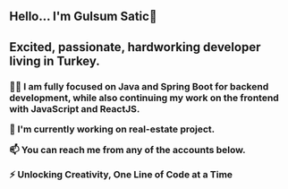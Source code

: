 <!DOCTYPE html>
<html>
<head>
<h2>Hello... I'm Gulsum Satic👋 </h2>
  <h2>Excited, passionate, hardworking developer living in Turkey. </h2>

</head>
<body>


<h3> 
     
👨‍💻 I am fully focused on Java and Spring Boot for backend development,
     while also continuing my work on the frontend with JavaScript and ReactJS.
     
🔭  I'm currently working on real-estate project.

📫 You can reach me from any of the accounts below.

⚡ Unlocking Creativity, One Line of Code at a Time</h3>

<a href="https://www.linkedin.com/in/gulsumstc/">
    <i class="fa-brands fa-linkedin" style="color: #b21f1f;""> </i> </a>
<a href="gulsum.satic@gmail.com">
    <i class="fa-solid fa-envelope" style="color: #b21f1f;"> </i></a>

<p></p>


</body>
</html>
